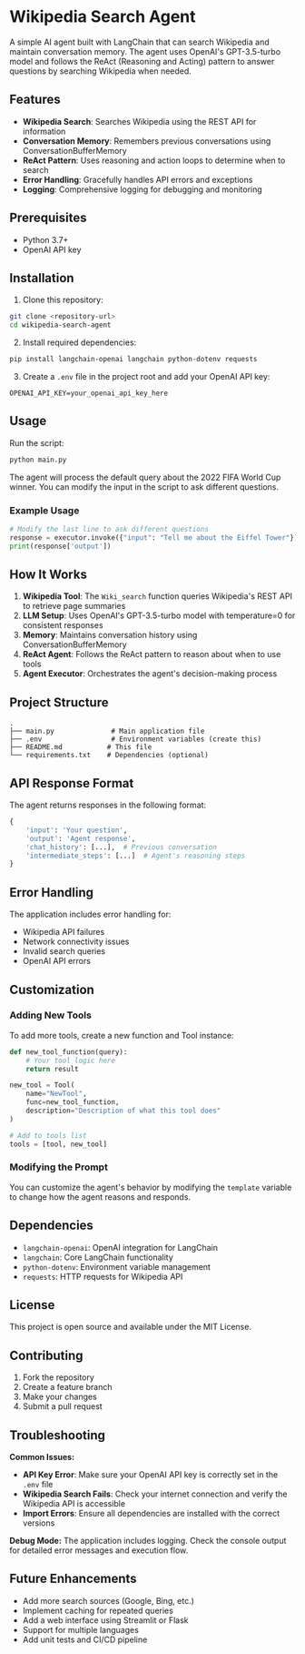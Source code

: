 # Wikipedia Search Agent

A simple AI agent built with LangChain that can search Wikipedia and maintain conversation memory. The agent uses OpenAI's GPT-3.5-turbo model and follows the ReAct (Reasoning and Acting) pattern to answer questions by searching Wikipedia when needed.

## Features

- **Wikipedia Search**: Searches Wikipedia using the REST API for information
- **Conversation Memory**: Remembers previous conversations using ConversationBufferMemory
- **ReAct Pattern**: Uses reasoning and action loops to determine when to search
- **Error Handling**: Gracefully handles API errors and exceptions
- **Logging**: Comprehensive logging for debugging and monitoring

## Prerequisites

- Python 3.7+
- OpenAI API key

## Installation

1. Clone this repository:
```bash
git clone <repository-url>
cd wikipedia-search-agent
```

2. Install required dependencies:
```bash
pip install langchain-openai langchain python-dotenv requests
```

3. Create a `.env` file in the project root and add your OpenAI API key:
```
OPENAI_API_KEY=your_openai_api_key_here
```

## Usage

Run the script:
```bash
python main.py
```

The agent will process the default query about the 2022 FIFA World Cup winner. You can modify the input in the script to ask different questions.

### Example Usage

```python
# Modify the last line to ask different questions
response = executor.invoke({"input": "Tell me about the Eiffel Tower"})
print(response['output'])
```

## How It Works

1. **Wikipedia Tool**: The `Wiki_search` function queries Wikipedia's REST API to retrieve page summaries
2. **LLM Setup**: Uses OpenAI's GPT-3.5-turbo model with temperature=0 for consistent responses
3. **Memory**: Maintains conversation history using ConversationBufferMemory
4. **ReAct Agent**: Follows the ReAct pattern to reason about when to use tools
5. **Agent Executor**: Orchestrates the agent's decision-making process

## Project Structure

```
.
├── main.py              # Main application file
├── .env                 # Environment variables (create this)
├── README.md           # This file
└── requirements.txt    # Dependencies (optional)
```

## API Response Format

The agent returns responses in the following format:
```python
{
    'input': 'Your question',
    'output': 'Agent response',
    'chat_history': [...],  # Previous conversation
    'intermediate_steps': [...]  # Agent's reasoning steps
}
```

## Error Handling

The application includes error handling for:
- Wikipedia API failures
- Network connectivity issues
- Invalid search queries
- OpenAI API errors

## Customization

### Adding New Tools

To add more tools, create a new function and Tool instance:

```python
def new_tool_function(query):
    # Your tool logic here
    return result

new_tool = Tool(
    name="NewTool",
    func=new_tool_function,
    description="Description of what this tool does"
)

# Add to tools list
tools = [tool, new_tool]
```

### Modifying the Prompt

You can customize the agent's behavior by modifying the `template` variable to change how the agent reasons and responds.

## Dependencies

- `langchain-openai`: OpenAI integration for LangChain
- `langchain`: Core LangChain functionality
- `python-dotenv`: Environment variable management
- `requests`: HTTP requests for Wikipedia API

## License

This project is open source and available under the MIT License.

## Contributing

1. Fork the repository
2. Create a feature branch
3. Make your changes
4. Submit a pull request

## Troubleshooting

**Common Issues:**

- **API Key Error**: Make sure your OpenAI API key is correctly set in the `.env` file
- **Wikipedia Search Fails**: Check your internet connection and verify the Wikipedia API is accessible
- **Import Errors**: Ensure all dependencies are installed with the correct versions

**Debug Mode:**
The application includes logging. Check the console output for detailed error messages and execution flow.

## Future Enhancements

- Add more search sources (Google, Bing, etc.)
- Implement caching for repeated queries
- Add a web interface using Streamlit or Flask
- Support for multiple languages
- Add unit tests and CI/CD pipeline
